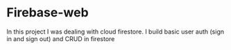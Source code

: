 # Firebase-web
In this project I was dealing with cloud firestore.
I build basic user auth (sign in and sign out) and CRUD in firestore

